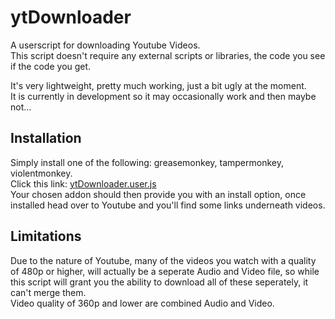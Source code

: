 # ytDownloader
A userscript for downloading Youtube Videos.  
This script doesn't require any external scripts or libraries, the code you see if the code you get.

It's very lightweight, pretty much working, just a bit ugly at the moment.  
It is currently in development so it may occasionally work and then maybe not...

## Installation
Simply install one of the following: greasemonkey, tampermonkey, violentmonkey.  
Click this link: [ytDownloader.user.js](https://github.com/xmillsa/ytDownloader/raw/master/src/ytDownloader.user.js)  
Your chosen addon should then provide you with an install option, once installed head over to Youtube and you'll find some links underneath videos.  

## Limitations
Due to the nature of Youtube, many of the videos you watch with a quality of 480p or higher, will actually be a seperate Audio and Video file, so while this script will grant you the ability to download all of these seperately, it can't merge them.  
Video quality of 360p and lower are combined Audio and Video.
